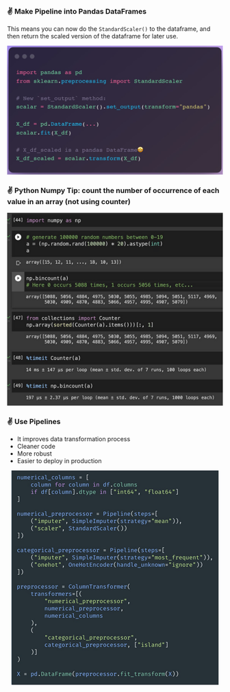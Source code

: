 ### :v: Make Pipeline into Pandas DataFrames
This means you can now do the `StandardScaler()` to the dataframe, and then return the scaled version of the dataframe for later use.

<p align="center">
  <img src="./images/ml_scaler_to_df.png">
</p>

### :v: Python Numpy Tip: count the number of occurrence of each value in an array (not using counter)

<p align="center">
  <img src="./images/numpy_bincount.png">
</p>

### :v: Use Pipelines
* It improves data transformation process
* Cleaner code
* More robust
* Easier to deploy in production

<p align="center">
  <img src="./images/pipeline.png">
</p>


